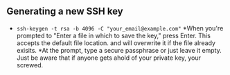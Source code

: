 ## Generating a new SSH key

* `ssh-keygen -t rsa -b 4096 -C "your_email@example.com"`
*When you're prompted to "Enter a file in which to save the key," press Enter. This accepts the default file location. and will overwrite it if the file already exisits.
*At the prompt, type a secure passphrase or just leave it empty. Just be aware that if anyone gets ahold of your private key, your screwed. 
